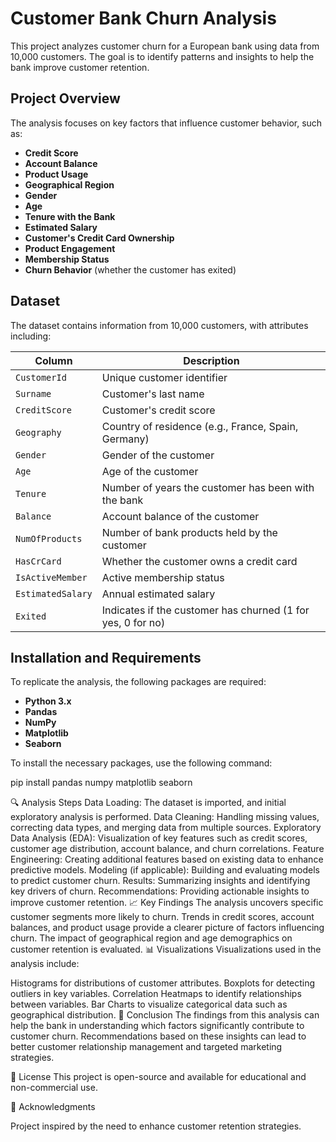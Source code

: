 # Customer Bank Churn Analysis

This project analyzes customer churn for a European bank using data from 10,000 customers. The goal is to identify patterns and insights to help the bank improve customer retention.

## Project Overview

The analysis focuses on key factors that influence customer behavior, such as:

- **Credit Score**
- **Account Balance**
- **Product Usage**
- **Geographical Region**
- **Gender**
- **Age**
- **Tenure with the Bank**
- **Estimated Salary**
- **Customer's Credit Card Ownership**
- **Product Engagement**
- **Membership Status**
- **Churn Behavior** (whether the customer has exited)

## Dataset

The dataset contains information from 10,000 customers, with attributes including:

| Column              | Description                                                   |
|---------------------|---------------------------------------------------------------|
| `CustomerId`        | Unique customer identifier                                    |
| `Surname`           | Customer's last name                                          |
| `CreditScore`       | Customer's credit score                                       |
| `Geography`         | Country of residence (e.g., France, Spain, Germany)           |
| `Gender`            | Gender of the customer                                        |
| `Age`               | Age of the customer                                           |
| `Tenure`            | Number of years the customer has been with the bank           |
| `Balance`           | Account balance of the customer                               |
| `NumOfProducts`     | Number of bank products held by the customer                  |
| `HasCrCard`         | Whether the customer owns a credit card                       |
| `IsActiveMember`    | Active membership status                                      |
| `EstimatedSalary`   | Annual estimated salary                                       |
| `Exited`            | Indicates if the customer has churned (1 for yes, 0 for no)   |

## Installation and Requirements

To replicate the analysis, the following packages are required:

- **Python 3.x**
- **Pandas**
- **NumPy**
- **Matplotlib**
- **Seaborn**

To install the necessary packages, use the following command:

pip install pandas numpy matplotlib seaborn

🔍 Analysis Steps
Data Loading: The dataset is imported, and initial exploratory analysis is performed.
Data Cleaning: Handling missing values, correcting data types, and merging data from multiple sources.
Exploratory Data Analysis (EDA): Visualization of key features such as credit scores, customer age distribution, account balance, and churn correlations.
Feature Engineering: Creating additional features based on existing data to enhance predictive models.
Modeling (if applicable): Building and evaluating models to predict customer churn.
Results: Summarizing insights and identifying key drivers of churn.
Recommendations: Providing actionable insights to improve customer retention.
📈 Key Findings
The analysis uncovers specific customer segments more likely to churn.
Trends in credit scores, account balances, and product usage provide a clearer picture of factors influencing churn.
The impact of geographical region and age demographics on customer retention is evaluated.
📊 Visualizations
Visualizations used in the analysis include:

Histograms for distributions of customer attributes.
Boxplots for detecting outliers in key variables.
Correlation Heatmaps to identify relationships between variables.
Bar Charts to visualize categorical data such as geographical distribution.
📝 Conclusion
The findings from this analysis can help the bank in understanding which factors significantly contribute to customer churn. Recommendations based on these insights can lead to better customer relationship management and targeted marketing strategies.

📄 License
This project is open-source and available for educational and non-commercial use.

🙏 Acknowledgments

Project inspired by the need to enhance customer retention strategies.
